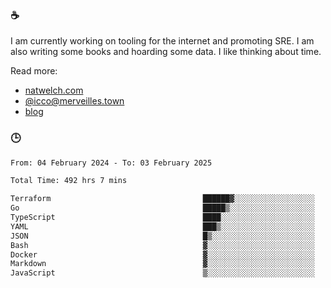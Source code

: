 ### ☕

I am currently working on tooling for the internet and promoting SRE. I am also writing some books and hoarding some data. I like thinking about time. 

Read more:

 - [natwelch.com](https://natwelch.com)
 - [@icco@merveilles.town](https://merveilles.town/@icco)
 - [blog](https://writing.natwelch.com)

### 🕒

<!--START_SECTION:waka-->

```txt
From: 04 February 2024 - To: 03 February 2025

Total Time: 492 hrs 7 mins

Terraform                                  ██████▓░░░░░░░░░░░░░░░░░░   26.39 %
Go                                         █████▒░░░░░░░░░░░░░░░░░░░   20.74 %
TypeScript                                 ████░░░░░░░░░░░░░░░░░░░░░   15.45 %
YAML                                       ███▒░░░░░░░░░░░░░░░░░░░░░   13.23 %
JSON                                       █▒░░░░░░░░░░░░░░░░░░░░░░░   04.71 %
Bash                                       ▓░░░░░░░░░░░░░░░░░░░░░░░░   02.94 %
Docker                                     ▓░░░░░░░░░░░░░░░░░░░░░░░░   02.73 %
Markdown                                   ▓░░░░░░░░░░░░░░░░░░░░░░░░   02.21 %
JavaScript                                 ▒░░░░░░░░░░░░░░░░░░░░░░░░   01.95 %
```

<!--END_SECTION:waka-->
